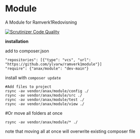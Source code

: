 Module
============================

A Module for Ramverk1Redovisning


[![Scrutinizer Code Quality](https://scrutinizer-ci.com/g/ylvarw/Ramverk1Module/badges/quality-score.png?b=main)](https://scrutinizer-ci.com/g/ylvarw/Ramverk1Module/?branch=main)




__installation__

add to composer.json

```
"repositories": [{"type": "vcs", "url": "https://github.com/ylvarw/ramverk1module"}]
"require": {"anax/module": "dev-main"}
```

install with `composer update`


```
#Add files to project
rsync -av vendor/anax/module/config ./
rsync -av vendor/anax/module/src ./
rsync -av vendor/anax/module/test ./
rsync -av vendor/anax/module/view ./
```


#Or move all folders at once

```
rsync -av vendor/anax/module/* ./
```
note that moving all at once will overwrite existing composer file
